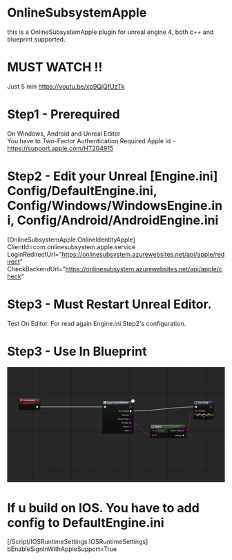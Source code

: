 # OnlineSubsystemApple
this is a OnlineSubsystemApple plugin for unreal engine 4, both c++ and blueprint supported.

# MUST WATCH !! 
 Just 5 min
 https://youtu.be/xp9QjQfUzTk

# Step1 - Prerequired
 On Windows, Android and Unreal Editor<br/>
 You have to Two-Factor Authentication Required Apple Id - https://support.apple.com/HT204915

# Step2 - Edit your Unreal [Engine.ini] Config/DefaultEngine.ini, Config/Windows/WindowsEngine.ini, Config/Android/AndroidEngine.ini

 [OnlineSubsystemApple.OnlineIdentityApple]<br />
 ClientId=com.onlinesubsystem.apple.service<br />
 LoginRedirectUrl="https://onlinesubsystem.azurewebsites.net/api/apple/redirect" <br />
 CheckBackendUrl="https://onlinesubsystem.azurewebsites.net/api/apple/check" <br />
 
# Step3 - Must Restart Unreal Editor.
 Test On Editor.  For read again Engine.ini Step2's configuration.

# Step3 - Use In Blueprint
![ScreenShot](img/Step14.png)


# If u build on IOS. You have to add config to DefaultEngine.ini

 [/Script/IOSRuntimeSettings.IOSRuntimeSettings]<br />
 bEnableSignInWithAppleSupport=True
